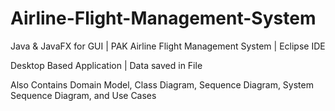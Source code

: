 # Airline-Flight-Management-System
Java &amp; JavaFX for GUI | PAK Airline Flight Management System | Eclipse IDE

Desktop Based Application | Data saved in File

Also Contains Domain Model, Class Diagram, Sequence Diagram, System Sequence Diagram, and Use Cases
